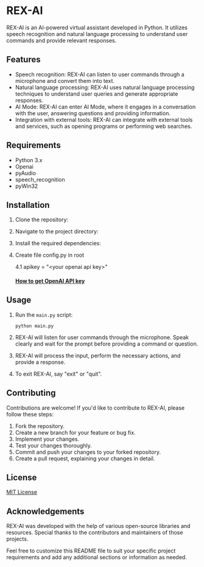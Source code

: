 # REX-AI

REX-AI is an AI-powered virtual assistant developed in Python. It utilizes speech recognition and natural language processing to understand user commands and provide relevant responses.

## Features

- Speech recognition: REX-AI can listen to user commands through a microphone and convert them into text.
- Natural language processing: REX-AI uses natural language processing techniques to understand user queries and generate appropriate responses.
- AI Mode: REX-AI can enter AI Mode, where it engages in a conversation with the user, answering questions and providing information.
- Integration with external tools: REX-AI can integrate with external tools and services, such as opening programs or performing web searches.

## Requirements

- Python 3.x
- Openai
- pyAudio
- speech_recognition
- pyWin32

## Installation

1. Clone the repository:

2. Navigate to the project directory:

3. Install the required dependencies:
4. Create file config.py in root
   
   4.1 apikey = "&lt;your openai api key&gt;"
  
    #### [How to get OpenAI API key](https://platform.openai.com/account/api-keys)

## Usage

1. Run the `main.py` script:

   ```
   python main.py
   ```

2. REX-AI will listen for user commands through the microphone. Speak clearly and wait for the prompt before providing a command or question.

3. REX-AI will process the input, perform the necessary actions, and provide a response.

4. To exit REX-AI, say "exit" or "quit".

## Contributing

Contributions are welcome! If you'd like to contribute to REX-AI, please follow these steps:

1. Fork the repository.
2. Create a new branch for your feature or bug fix.
3. Implement your changes.
4. Test your changes thoroughly.
5. Commit and push your changes to your forked repository.
6. Create a pull request, explaining your changes in detail.

## License

[MIT License](LICENSE)

## Acknowledgements

REX-AI was developed with the help of various open-source libraries and resources. Special thanks to the contributors and maintainers of those projects.

Feel free to customize this README file to suit your specific project requirements and add any additional sections or information as needed.
